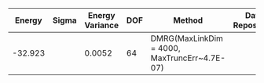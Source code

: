 | Energy   | Sigma | Energy Variance | DOF | Method                                                       | Data Repository                  |
|----------|-------|-----------------|-----|--------------------------------------------------------------|----------------------------------|
|-32.923 |       | 0.0052           | 64 | DMRG(MaxLinkDim = 4000, MaxTruncErr~4.7E-07) | |

